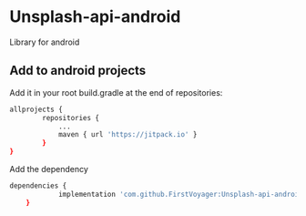 # Unsplash-api-android
Library for android

## Add to android projects

Add it in your root build.gradle at the end of repositories:

```bash
allprojects {
		repositories {
			...
			maven { url 'https://jitpack.io' }
		}
}
```

Add the dependency

```bash
dependencies {
	        implementation 'com.github.FirstVoyager:Unsplash-api-android:Tag'
	}
```


